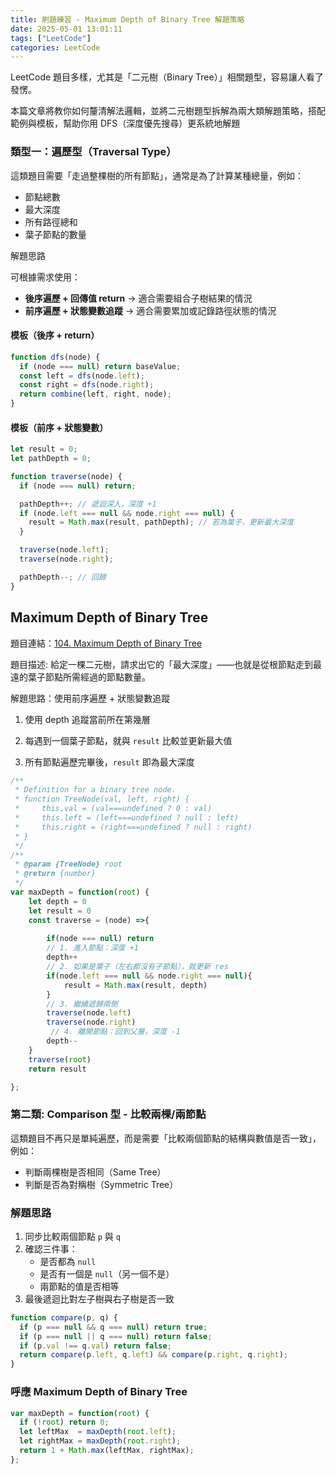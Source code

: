 ```yaml
---
title: 刷題練習 - Maximum Depth of Binary Tree 解題策略
date: 2025-05-01 13:01:11
tags: ["LeetCode"]
categories: LeetCode
---
```


LeetCode 題目多樣，尤其是「二元樹（Binary Tree）」相關題型，容易讓人看了發愣。

本篇文章將教你如何釐清解法邏輯，並將二元樹題型拆解為兩大類解題策略，搭配範例與模板，幫助你用 DFS（深度優先搜尋）更系統地解題

###  類型一：遍歷型（Traversal Type）

這類題目需要「走過整棵樹的所有節點」，通常是為了計算某種總量，例如：

- 節點總數
- 最大深度
- 所有路徑總和
- 葉子節點的數量

解題思路

可根據需求使用：

- **後序遍歷 + 回傳值 return** → 適合需要組合子樹結果的情況  
- **前序遍歷 + 狀態變數追蹤** → 適合需要累加或記錄路徑狀態的情況  


#### 模板（後序 + return）

```javaScript
function dfs(node) {
  if (node === null) return baseValue;
  const left = dfs(node.left);
  const right = dfs(node.right);
  return combine(left, right, node);
}
```
#### 模板（前序 + 狀態變數）

```javaScript
let result = 0;
let pathDepth = 0;

function traverse(node) {
  if (node === null) return;

  pathDepth++; // 遞迴深入，深度 +1
  if (node.left === null && node.right === null) {
    result = Math.max(result, pathDepth); // 若為葉子，更新最大深度
  }

  traverse(node.left);
  traverse(node.right);

  pathDepth--; // 回歸
}
```

<!-- more -->

## Maximum Depth of Binary Tree 


題目連結：[104. Maximum Depth of Binary Tree](https://leetcode.com/problems/maximum-depth-of-binary-tree/)  

題目描述:
給定一棵二元樹，請求出它的「最大深度」——也就是從根節點走到最遠的葉子節點所需經過的節點數量。

解題思路：使用前序遍歷 + 狀態變數追蹤

1. 使用 depth 追蹤當前所在第幾層

2. 每遇到一個葉子節點，就與 `result` 比較並更新最大值

3. 所有節點遍歷完畢後，`result` 即為最大深度


```javaScript
/**
 * Definition for a binary tree node.
 * function TreeNode(val, left, right) {
 *     this.val = (val===undefined ? 0 : val)
 *     this.left = (left===undefined ? null : left)
 *     this.right = (right===undefined ? null : right)
 * }
 */
/**
 * @param {TreeNode} root
 * @return {number}
 */
var maxDepth = function(root) {
    let depth = 0 
    let result = 0
    const traverse = (node) =>{
		    
        if(node === null) return
        // 1. 進入節點：深度 +1
        depth++
        // 2. 如果是葉子（左右都沒有子節點），就更新 res
        if(node.left === null && node.right === null){
            result = Math.max(result, depth)
        }
        // 3. 繼續遞歸兩側
        traverse(node.left)
        traverse(node.right)
         // 4. 離開節點：回到父層，深度 -1
        depth--
    }
    traverse(root)
    return result

};
```

### 第二類: Comparison 型 - 比較兩棵/兩節點

這類題目不再只是單純遍歷，而是需要「比較兩個節點的結構與數值是否一致」，例如：

- 判斷兩棵樹是否相同（Same Tree）
- 判斷是否為對稱樹（Symmetric Tree）

### 解題思路

1. 同步比較兩個節點 `p` 與 `q`
2. 確認三件事：
   - 是否都為 `null`
   - 是否有一個是 `null`（另一個不是）
   - 兩節點的值是否相等
3. 最後遞迴比對左子樹與右子樹是否一致


```javaScript
function compare(p, q) {
  if (p === null && q === null) return true;
  if (p === null || q === null) return false;
  if (p.val !== q.val) return false;
  return compare(p.left, q.left) && compare(p.right, q.right);
}
```

### 呼應 Maximum Depth of Binary Tree 

```javaScript
var maxDepth = function(root) {
  if (!root) return 0;
  let leftMax  = maxDepth(root.left);
  let rightMax = maxDepth(root.right);
  return 1 + Math.max(leftMax, rightMax);
};

```